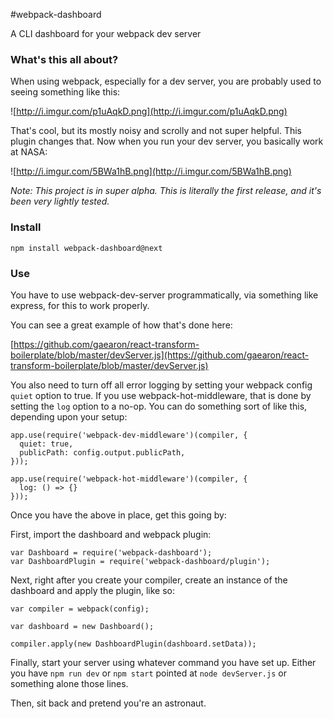 #webpack-dashboard

A CLI dashboard for your webpack dev server

### What's this all about?

When using webpack, especially for a dev server, you are probably used to seeing something like this:

![http://i.imgur.com/p1uAqkD.png](http://i.imgur.com/p1uAqkD.png)

That's cool, but its mostly noisy and scrolly and not super helpful. This plugin changes that. Now when you run your dev server, you basically work at NASA:

![http://i.imgur.com/5BWa1hB.png](http://i.imgur.com/5BWa1hB.png)

_Note: This project is in super alpha. This is literally the first release, and it's been very lightly tested._

### Install

`npm install webpack-dashboard@next`

### Use

You have to use webpack-dev-server programmatically, via something like express, for this to work properly.

You can see a great example of how that's done here: 

[https://github.com/gaearon/react-transform-boilerplate/blob/master/devServer.js](https://github.com/gaearon/react-transform-boilerplate/blob/master/devServer.js)

You also need to turn off all error logging by setting your webpack config `quiet` option to true. If you use webpack-hot-middleware, that is done by setting the `log` option to a no-op. You can do something sort of like this, depending upon your setup:

```
app.use(require('webpack-dev-middleware')(compiler, {
  quiet: true,
  publicPath: config.output.publicPath,
}));

app.use(require('webpack-hot-middleware')(compiler, {
  log: () => {}
}));
```

Once you have the above in place, get this going by:

First, import the dashboard and webpack plugin:

```
var Dashboard = require('webpack-dashboard');
var DashboardPlugin = require('webpack-dashboard/plugin');
```

Next, right after you create your compiler, create an instance of the dashboard and apply the plugin, like so:

```
var compiler = webpack(config);

var dashboard = new Dashboard();

compiler.apply(new DashboardPlugin(dashboard.setData));
```

Finally, start your server using whatever command you have set up. Either you have `npm run dev` or `npm start` pointed at `node devServer.js` or something alone those lines.

Then, sit back and pretend you're an astronaut.